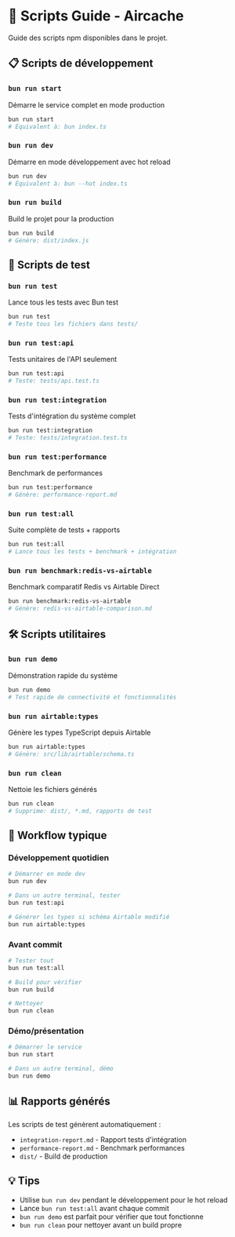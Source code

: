 # 🚀 Scripts Guide - Aircache

Guide des scripts npm disponibles dans le projet.

## 📋 Scripts de développement

### `bun run start`

Démarre le service complet en mode production

```bash
bun run start
# Équivalent à: bun index.ts
```

### `bun run dev`

Démarre en mode développement avec hot reload

```bash
bun run dev
# Équivalent à: bun --hot index.ts
```

### `bun run build`

Build le projet pour la production

```bash
bun run build
# Génère: dist/index.js
```

## 🧪 Scripts de test

### `bun run test`

Lance tous les tests avec Bun test

```bash
bun run test
# Teste tous les fichiers dans tests/
```

### `bun run test:api`

Tests unitaires de l'API seulement

```bash
bun run test:api
# Teste: tests/api.test.ts
```

### `bun run test:integration`

Tests d'intégration du système complet

```bash
bun run test:integration
# Teste: tests/integration.test.ts
```

### `bun run test:performance`

Benchmark de performances

```bash
bun run test:performance
# Génère: performance-report.md
```

### `bun run test:all`

Suite complète de tests + rapports

```bash
bun run test:all
# Lance tous les tests + benchmark + intégration
```

### `bun run benchmark:redis-vs-airtable`

Benchmark comparatif Redis vs Airtable Direct

```bash
bun run benchmark:redis-vs-airtable
# Génère: redis-vs-airtable-comparison.md
```

## 🛠️ Scripts utilitaires

### `bun run demo`

Démonstration rapide du système

```bash
bun run demo
# Test rapide de connectivité et fonctionnalités
```

### `bun run airtable:types`

Génère les types TypeScript depuis Airtable

```bash
bun run airtable:types
# Génère: src/lib/airtable/schema.ts
```

### `bun run clean`

Nettoie les fichiers générés

```bash
bun run clean
# Supprime: dist/, *.md, rapports de test
```

## 🏃 Workflow typique

### Développement quotidien

```bash
# Démarrer en mode dev
bun run dev

# Dans un autre terminal, tester
bun run test:api

# Générer les types si schéma Airtable modifié
bun run airtable:types
```

### Avant commit

```bash
# Tester tout
bun run test:all

# Build pour vérifier
bun run build

# Nettoyer
bun run clean
```

### Démo/présentation

```bash
# Démarrer le service
bun run start

# Dans un autre terminal, démo
bun run demo
```

## 📊 Rapports générés

Les scripts de test génèrent automatiquement :

- `integration-report.md` - Rapport tests d'intégration
- `performance-report.md` - Benchmark performances
- `dist/` - Build de production

## 💡 Tips

- Utilise `bun run dev` pendant le développement pour le hot reload
- Lance `bun run test:all` avant chaque commit
- `bun run demo` est parfait pour vérifier que tout fonctionne
- `bun run clean` pour nettoyer avant un build propre
